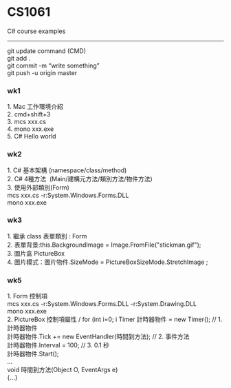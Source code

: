 # CS1061 <br/>
C# course examples <br/>
<hr/>
git update command (CMD) <br/>
git add . <br/>
git commit -m “write something” <br/>
git push -u origin master <br/>
<h3>wk1 </h3>
1. Mac 工作環境介紹 <br/>
2. cmd+shift+3 <br/>
3. mcs xxx.cs <br/>
4. mono xxx.exe <br/>
5. C# Hello world <br/>
<h3>wk2 </h3>
1. C# 基本架構 (namespace/class/method)<br/>
2. C# 4種方法  (Main/建構元方法/類別方法/物件方法)<br/>
3. 使用外部類別(Form)<br/>
mcs xxx.cs -r:System.Windows.Forms.DLL<br/>
mono xxx.exe<br/>
<h3>wk3</h3>
1. 繼承  class 表單類別 : Form<br/>
2. 表單背景:this.BackgroundImage = Image.FromFile("stickman.gif");<br/>
3. 圖片盒 PictureBox <br/>
4. 圖片模式：圖片物件.SizeMode = PictureBoxSizeMode.StretchImage ;<br/>
<h3>wk5</h3>
1. Form 控制項<br/>
mcs xxx.cs -r:System.Windows.Forms.DLL -r:System.Drawing.DLL<br/>
mono xxx.exe<br/>
2. PictureBox 控制項屬性 / for (int i=0; i<N; i++)<br/>
Timer 計時器物件 = new Timer();  // 1. 計時器物件<br/>
計時器物件.Tick += new EventHandler(時間到方法);  // 2. 事件方法<br/>
計時器物件.Interval = 100; // 3. 0.1 秒<br/>
計時器物件.Start();<br/>
... <br/>
void 時間到方法(Object O, EventArgs e)<br/>
{...}<br/>
